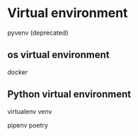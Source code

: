 # Virtual environment
pyvenv (deprecated)

## os virtual environment
docker

## Python virtual environment
virtualenv
venv

pipenv
poetry